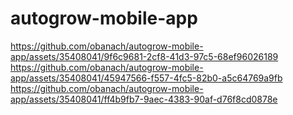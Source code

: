 # autogrow-mobile-app

https://github.com/obanach/autogrow-mobile-app/assets/35408041/9f6c9681-2cf8-41d3-97c5-68ef96026189
https://github.com/obanach/autogrow-mobile-app/assets/35408041/45947566-f557-4fc5-82b0-a5c64769a9fb
https://github.com/obanach/autogrow-mobile-app/assets/35408041/ff4b9fb7-9aec-4383-90af-d76f8cd0878e


